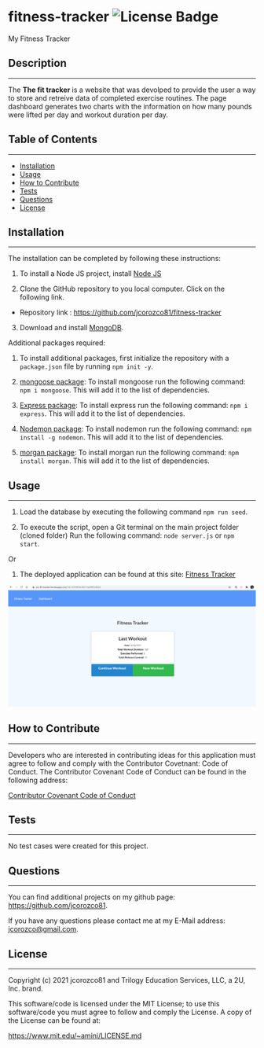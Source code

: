 # fitness-tracker ![License Badge](https://img.shields.io/badge/License-MIT%20License-blue)
My Fitness Tracker
  
## Description
***

The **The fit tracker** is a website that was devolped to provide the user a way to store and retreive data of completed exercise routines. The page dashboard generates two charts with the information on how many pounds were lifted per day and workout duration per day.


## Table of Contents
***  

- [Installation](#installation)
- [Usage](#usage)
- [How to Contribute](#How)
- [Tests](#Tests)
- [Questions](#Questions)
- [License](#license)

  
  
## Installation
***

  The installation can be completed by following these instructions:
    
1. To install a Node JS project, install [Node JS](https://nodejs.org/)       

2. Clone the GitHub repository to you local computer. Click on the following link.
 
  * Repository link : https://github.com/jcorozco81/fitness-tracker

3. Download and install [MongoDB](https://www.mongodb.com/).



Additional packages required: 

1. To install additional packages, first initialize the repository with a ```package.json``` file by running ```npm init -y```.

2. [mongoose package](https://www.npmjs.com/package/mongoose): To install mongoose run the following command: ```npm i mongoose```. This will add it to the list of dependencies. 

3. [Express package](https://www.npmjs.com/package/express): To install express run the following command: ```npm i express```. This will add it to the list of dependencies.

6. [Nodemon package](https://www.npmjs.com/package/nodemon): To install nodemon run the following command: ```npm install -g nodemon```. This will add it to the list of dependencies.

7. [morgan package](https://www.npmjs.com/package/morgan): To install morgan run the following command: ```npm install morgan```. This will add it to the list of dependencies.


## Usage
***
   
   1. Load the database by executing the following command ```npm run seed```.
   
   2. To execute the script, open a Git terminal on the main project folder (cloned folder) Run the following command: ```node server.js``` or ```npm start```.

Or

1. The deployed application can be found at this site: [Fitness Tracker](https://jco-fit-tracker.herokuapp.com/)
  
 ![Fitness Tracker page screenshot](./assets/images/fitness-tracker.PNG)

## How to Contribute
***

  Developers who are interested in contributing ideas for this application must agree to follow and comply with the Contributor Covetnant: Code of Conduct. The Contributor Covenant Code of Conduct can be found in the following address:

  [Contributor Covenant Code of Conduct](https://www.contributor-covenant.org/version/2/0/code_of_conduct/code_of_conduct.md/)



## Tests
***
  No test cases were created for this project.



## Questions
***
  
  You can find additional projects on my github page: https://github.com/jcorozco81.

  If you have any questions please contact me at my E-Mail address: jcorozco@gmail.com.



## License
***

Copyright (c) 2021 jcorozco81 and Trilogy Education Services, LLC, a 2U, Inc. brand.



This software/code is licensed under the MIT License; to use this software/code you must agree to follow and comply the License. A copy of the License can be found at:

https://www.mit.edu/~amini/LICENSE.md
